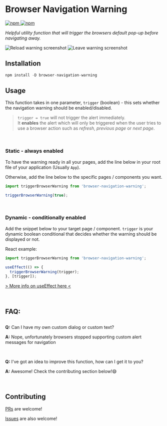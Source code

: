 # Browser Navigation Warning

<a href="https://www.npmjs.com/package/browser-navigation-warning">
    <img alt="npm" src="https://img.shields.io/npm/v/browser-navigation-warning.svg?style=flat-square">
</a>

<a href="https://www.npmjs.com/package/browser-navigation-warning">
    <img alt="npm" src="https://img.shields.io/npm/dt/browser-navigation-warning?style=flat-square">
</a>

_Helpful utility function that will trigger the browsers default pop-up before navigating away._

![Reload warning screenshot][reload]
![Leave warning screenshot][leave]

## Installation

```javascript
npm install -D browser-navigation-warning
```

## Usage

This function takes in one parameter, `trigger` (boolean) - this sets whether the navigation warning should be enabled/disabled.

> `trigger = true` will not trigger the alert immediately.<br/>
> It **enables** the alert which will only be triggered when the user tries to use a browser action such as _refresh_, _previous page_ or _next page_.

<br/>

### Static - always enabled

To have the warning ready in all your pages, add the line below in your root file of your application (Usually `App`).

Otherwise, add the line below to the specific pages / components you want.

```javascript
import triggerBrowserWarning from 'browser-navigation-warning';

triggerBrowserWarning(true);
```

<br/>

### Dynamic - conditionally enabled

Add the snippet below to your target page / component. `trigger` is your dynamic boolean conditional that decides whether the warning should be displayed or not.

React example:

```javascript
import triggerBrowserWarning from 'browser-navigation-warning';

useEffect(() => {
  triggerBrowserWarning(trigger);
}, [trigger]);
```

[> More info on useEffect here <](https://reactjs.org/docs/hooks-effect.html)

<br/>

## FAQ:

##

**Q:** Can I have my own custom dialog or custom text?

**A:** Nope, unfortunately browsers stopped supporting custom alert messages for navigation

<br/>

**Q:** I've got an idea to improve this function, how can I get it to you?

**A:** Awesome! Check the contributing section below!😄

<br/>

## Contributing

[PRs](https://github.com/evargast/browserNavigationWarning/pulls) are welcome!

[Issues](https://github.com/evargast/browserNavigationWarning/issues) are also welcome!

[reload]: https://raw.githubusercontent.com/evargast/browserNavigationWarning/master/readme-assets/reload.png
[leave]: https://raw.githubusercontent.com/evargast/browserNavigationWarning/master/readme-assets/leave.png
